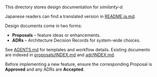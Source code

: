 This directory stores design documentation for *similarity-d*.

Japanese readers can find a translated version in [README.ja.md](README.ja.md).

Design documents come in two forms:

- **Proposals** – feature ideas or enhancements.
- **ADRs** – Architecture Decision Records for system-wide choices.

See [AGENTS.md](AGENTS.md) for templates and workflow details.
Existing documents are indexed in [proposals/INDEX.md](proposals/INDEX.md)
and [adr/INDEX.md](adr/INDEX.md).

Before implementing a new feature, ensure the corresponding Proposal is
**Approved** and any ADRs are **Accepted**.
